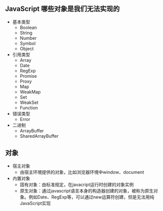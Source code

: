## JavaScript 哪些对象是我们无法实现的

- 基本类型
  - Boolean
  - String
  - Number
  - Symbol
  - Object
- 引用类型
  - Array
  - Date
  - RegExp
  - Promise
  - Proxy
  - Map
  - WeakMap
  - Set
  - WeakSet
  - Function
- 错误类型
  - Error
- 二进制
  - ArrayBuffer
  - SharedArrayBuffer

## 对象
- 宿主对象
  - 由宿主环境提供的对象，比如浏览器环境中window、document
- 内置对象
  - 固有对象：由标准规定，在javacript运行时创建的对象实例
  - 原生对象：通过javascript语言本身的构造器创建的对象，被称为原生对象。例如Date、RegExp等，可以通过new运算符创建，但是无法用纯JavaScript实现